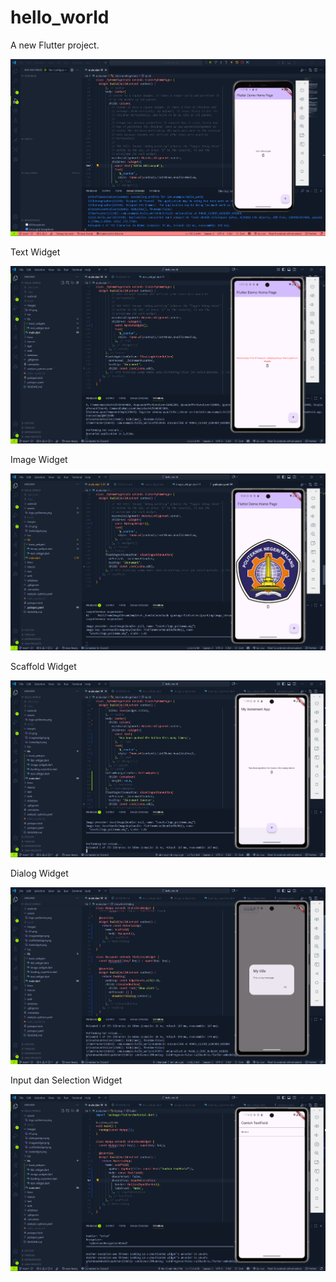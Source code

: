 # hello_world

A new Flutter project.

![Screenshot hello_world](images/01.png)

Text Widget

![Screenshot text_widget](images/textwidget.png)

Image Widget

![Screenshot image_widget](images/imagewidget.png)

Scaffold Widget

![Screenshot scaffold_widget](images/scaffoldwidget.png)

Dialog Widget

![Screenshot dialog_widget](images/dialogwidget.png)

Input dan Selection Widget

![Screenshot inputselection_widget](images/inputselectionwidget.png)